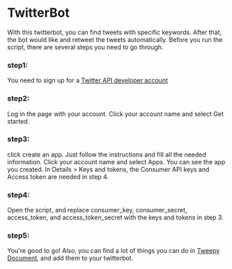 # TwitterBot

With this twitterbot, you can find tweets with specific keywords. After that, the bot would like and retweet the tweets automatically. Before you run the script, there are several steps you need to go through.

### step1: 

You need to sign up for a [Twitter API developer account](https://developer.twitter.com/en.html)

### step2:

Log in the page with your account. Click your account name and select Get started.

### step3:

click create an app. Just follow the instructions and fill all the needed information. Click your account name and select Apps. You can see the app you created. In Details > Keys and tokens, the Consumer API keys and Access token are needed in step 4.

### step4:

Open the script, and replace consumer_key, consumer_secret, access_token, and access_token_secret with the keys and tokens in step 3.

### step5:

You're good to go! Also, you can find a lot of things you can do in [Tweepy Document](http://docs.tweepy.org/en/latest/index.html#), and add them to your twitterbot. 

